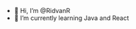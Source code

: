 - 👋 Hi, I’m @RidvanR
- 🌱 I’m currently learning Java and React

<!---
RidvanR/RidvanR is a ✨ special ✨ repository because its `README.md` (this file) appears on your GitHub profile.
You can click the Preview link to take a look at your changes.
--->
